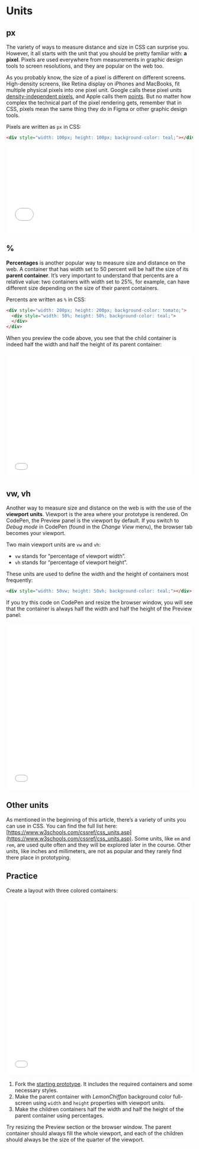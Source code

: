 # Units

## px

The variety of ways to measure distance and size in CSS can surprise you. However, it all starts with the unit that you should be pretty familiar with: **a pixel**. Pixels are used everywhere from measurements in graphic design tools to screen resolutions, and they are popular on the web too.

As you probably know, the size of a pixel is different on different screens. High-density screens, like Retina display on iPhones and MacBooks, fit multiple physical pixels into one pixel unit. Google calls these pixel units [density-independent pixels](https://material.io/design/layout/density-resolution.html#density-independence), and Apple calls them [points](https://developer.apple.com/design/human-interface-guidelines/ios/icons-and-images/image-size-and-resolution/). But no matter how complex the technical part of the pixel rendering gets, remember that in CSS, pixels mean the same thing they do in Figma or other graphic design tools.

Pixels are written as `px` in CSS:

```html
<div style="width: 100px; height: 100px; background-color: teal;"></div>
```

<iframe height="235" style="width: 100%;" scrolling="no" title="Style—Units—px" src="//codepen.io/andgordy/embed/EzYJLx/?height=235&theme-id=36403&default-tab=result" frameborder="no" allowtransparency="true" allowfullscreen="true">
  See the Pen <a href='https://codepen.io/andgordy/pen/EzYJLx/'>Style—Units—px</a> by And Gordy
  (<a href='https://codepen.io/andgordy'>@andgordy</a>) on <a href='https://codepen.io'>CodePen</a>.
</iframe>

## %

**Percentages** is another popular way to measure size and distance on the web. A container that has width set to 50 percent will be half the size of its **parent container**. It’s very important to understand that percents are a relative value: two containers with width set to 25%, for example, can have different size depending on the size of their parent containers.

Percents are written as `%` in CSS:

```html {2}
<div style="width: 200px; height: 200px; background-color: tomato;">
  <div style="width: 50%; height: 50%; background-color: teal;">
  </div>
</div>
```

When you preview the code above, you see that the child container is indeed half the width and half the height of its parent container:

<iframe height="338" style="width: 100%;" scrolling="no" title="Style—Units—%, simple" src="//codepen.io/andgordy/embed/joPmXJ/?height=338&theme-id=36403&default-tab=result" frameborder="no" allowtransparency="true" allowfullscreen="true">
  See the Pen <a href='https://codepen.io/andgordy/pen/joPmXJ/'>Style—Units—%, simple</a> by And Gordy
  (<a href='https://codepen.io/andgordy'>@andgordy</a>) on <a href='https://codepen.io'>CodePen</a>.
</iframe>

## vw, vh

Another way to measure size and distance on the web is with the use of the **viewport units**. Viewport is the area where your prototype is rendered. On CodePen, the Preview panel is the viewport by default. If you switch to *Debug mode* in CodePen (found in the *Change View* menu), the browser tab becomes your viewport.

Two main viewport units are `vw` and `vh`:

- `vw` stands for “percentage of viewport width”.
- `vh` stands for “percentage of viewport height”.

These units are used to define the width and the height of containers most frequently:

```html
<div style="width: 50vw; height: 50vh; background-color: teal;"></div>
```

If you try this code on CodePen and resize the browser window, you will see that the container is always half the width and half the height of the Preview panel:

<iframe height="449" style="width: 100%;" scrolling="no" title="Style—Units—vw and vh" src="//codepen.io/andgordy/embed/WBeWyg/?height=449&theme-id=36403&default-tab=result" frameborder="no" allowtransparency="true" allowfullscreen="true">
  See the Pen <a href='https://codepen.io/andgordy/pen/WBeWyg/'>Style—Units—vw and vh</a> by And Gordy
  (<a href='https://codepen.io/andgordy'>@andgordy</a>) on <a href='https://codepen.io'>CodePen</a>.
</iframe>

## Other units

As mentioned in the beginning of this article, there’s a variety of units you can use in CSS. You can find the full list here: [https://www.w3schools.com/cssref/css_units.asp](https://www.w3schools.com/cssref/css_units.asp). Some units, like `em` and `rem`, are used quite often and they will be explored later in the course. Other units, like inches and millimeters, are not as popular and they rarely find there place in prototyping.

## Practice

Create a layout with three colored containers:

<iframe height="477" style="width: 100%;" scrolling="no" title="Style—Units—task 1" src="//codepen.io/andgordy/embed/NVvoPb/?height=477&theme-id=36403&default-tab=result" frameborder="no" allowtransparency="true" allowfullscreen="true">
  See the Pen <a href='https://codepen.io/andgordy/pen/NVvoPb/'>Style—Units—task 1</a> by And Gordy
  (<a href='https://codepen.io/andgordy'>@andgordy</a>) on <a href='https://codepen.io'>CodePen</a>.
</iframe>

1. Fork the [starting prototype](https://codepen.io/andgordy/pen/WBEPLM). It includes the required containers and some necessary styles.
2. Make the parent container with *LemonChiffon* background color full-screen using `width` and `height` properties with viewport units.
3. Make the children containers half the width and half the height of the parent container using percentages.

Try resizing the Preview section or the browser window. The parent container should always fill the whole viewport, and each of the children should always be the size of the quarter of the viewport.